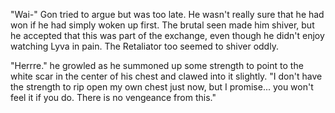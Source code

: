 "Wai-" Gon tried to argue but was too late. He wasn't really sure that he had won if he had simply woken up first. The brutal seen made him shiver, but he accepted that this was part of the exchange, even though he didn't enjoy watching Lyva in pain. The Retaliator too seemed to shiver oddly.

"Herrre." he growled as he summoned up some strength to point to the white scar in the center of his chest and clawed into it slightly. "I don't have the strength to rip open my own chest just now, but I promise... you won't feel it if you do. There is no vengeance from this."